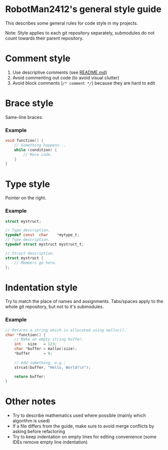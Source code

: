 # RobotMan2412's general style guide
This describes some general rules for code style in my projects.

Note: Style applies to each git repository separately, submodules do not count towards their parent repository.

# Comment style
1. Use descriptive comments (see [README.md](README.md))
2. Avoid commenting out code (to avoid visual clutter)
3. Avoid block comments (`/* comment */`) because they are hard to edit

# Brace style
Same-line braces:

### Example
```c
void function() {
    // Something happens...
    while (condition) {
        // More code.
    }
}
```

# Type style
Pointer on the right.

### Example
```c
struct mystruct;

// Type description.
typedef const  char    *mytype_t;
// Type description.
typedef struct mystruct mystruct_t;

// Struct description.
struct mystruct {
    // Members go here.
};
```

# Indentation style
Try to match the place of names and assignments.
Tabs/spaces apply to the whole git repository, but not to it's submodules.

### Example
```c
// Returns a string which is allocated using malloc().
char *function() {
    // Make an empty string buffer.
    int   size   = 123;
    char *buffer = malloc(size);
    *buffer      = 0;
    
    // Add something, e.g.:
    strcat(buffer, "Hello, World!\n");
    
    return buffer;
}
```

# Other notes
- Try to describe mathematics used where possible (mainly which algorithm is used)
- If a file differs from the guide, make sure to avoid merge conflicts by asking before refactoring
- Try to keep indentation on empty lines for editing convenience (some IDEs remove empty line indentation)
